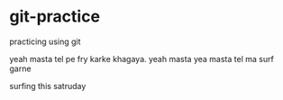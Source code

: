 # git-practice
practicing using git

 yeah masta tel pe fry karke khagaya.
 yeah masta
yea
masta tel ma surf garne


surfing this satruday
